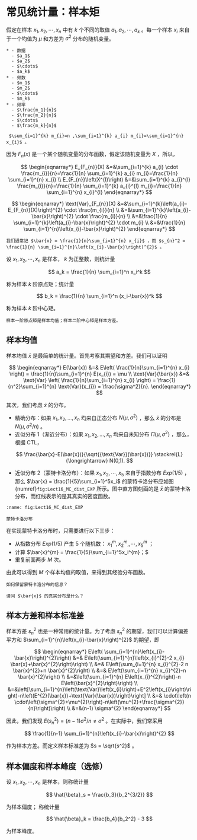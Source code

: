 # 常见统计量：样本矩
假定在样本 $x_1,x_2,\cdots,x_n$ 中有 $k$ 个不同的取值
 $a_1,a_2,\cdots,a_k$ 。每一个样本 $x_i$ 来自于一个均值为 $\mu$ 和方差为 $\sigma^2$ 分布的随机变量。

```{list-table}
* - 数据
  - $a_1$
  - $a_2$
  - $\cdots$
  - $a_k$
* - 频数
  - $m_1$
  - $m_2$
  - $\cdots$
  - $m_k$
* - 频率
  - $\frac{m_1}{n}$
  - $\frac{m_2}{n}$
  - $\cdots$
  - $\frac{m_k}{n}$
```

````{admonition} Remark
 $\sum_{i=1}^{k} m_{i}=n ,\sum_{i=1}^{k} a_{i} m_{i}=\sum_{i=1}^{n} x_{i}$ 。
````

因为 $F_n(x)$ 是一个某个随机变量的分布函数，假定该随机变量为 $X$ ，所以，

$$
\begin{eqnarray*}
E_{F_{n}}(X) &=&\sum_{i=1}^{k} a_{i} \cdot \frac{m_{i}}{n}=\frac{1}{n} \sum_{i=1}^{k} a_{i} m_{i}=\frac{1}{n} \sum_{i=1}^{n} x_{i} \\
E_{F_{n}}\left(X^{l}\right) &=&\sum_{i=1}^{k} a_{i}^{l} \frac{m_{i}}{n}=\frac{1}{n} \sum_{i=1}^{k} a_{i}^{l} m_{i}=\frac{1}{n} \sum_{i=1}^{n} x_{i}^{l}
\end{eqnarray*}
$$

$$
\begin{eqnarray*}
\text{Var}_{F_{n}}(X) &=&\sum_{i=1}^{k}\left(a_{i}-E_{F_{n}}(X)\right)^{2} \cdot \frac{m_{i}}{n} \\
&=&\sum_{i=1}^{k}\left(a_{i}-\bar{x}\right)^{2} \cdot \frac{m_{i}}{n} \\
&=&\frac{1}{n} \sum_{i=1}^{k}\left(a_{i}-\bar{x}\right)^{2} \cdot m_{i} \\
&=&\frac{1}{n} \sum_{i=1}^{n}\left(x_{i}-\bar{x}\right)^{2}
\end{eqnarray*}
$$

```{admonition} Remark
我们通常记 $\bar{x} = \frac{1}{n}\sum_{i=1}^{n} x_{i}$ ，而 $s_{n}^2 = \frac{1}{n} \sum_{i=1}^{n}\left(x_{i}-\bar{x}\right)^{2}$ 。
```

设 $x_1,x_2,\cdots,x_n$ 是样本， $k$ 为正整数，则统计量

$$
a_k = \frac{1}{n} \sum_{i=1}^n x_i^k
$$

称为样本 $k$ 阶原点矩；统计量

$$
b_k = \frac{1}{n} \sum_{i=1}^n (x_i-\bar{x})^k
$$

称为样本 $k$ 阶中心矩。

```{admonition} Remark
样本一阶原点矩是样本均值；样本二阶中心矩是样本方差。
```

## 样本均值
样本均值 $\bar{x}$ 是最简单的统计量。首先考察其期望和方差。我们可以证明

$$
\begin{eqnarray*}
E(\bar{x}) &=& E\left( \frac{1}{n}\sum_{i=1}^{n} x_{i} \right) = \frac{1}{n}\sum_{i=1}^{n} E(x_{i}) = \mu \\
\text{Var}(\bar{x}) &=& \text{Var} \left( \frac{1}{n}\sum_{i=1}^{n} x_{i} \right) = \frac{1}{n^2}\sum_{i=1}^{n} \text{Var}(x_{i}) = \frac{\sigma^2}{n}.
\end{eqnarray*}
$$

其次，我们考虑 $\bar{x}$ 的分布。

- 精确分布：如果 $x_{1}, x_{2}, \ldots, x_{n}$ 均来自正态分布 $N\left(\mu, \sigma^{2}\right)$ ，那么 $\bar{x}$ 的分布是 $N(\mu,\sigma^2/n)$ 。
- 近似分布 1（渐近分布）：如果 $x_{1}, x_{2}, \ldots, x_{n}$ 均来自未知分布 $\Pi\left(\mu, \sigma^{2}\right)$ ，那么，根据 CTL，

$$
\frac{\bar{x}-E(\bar{x})}{\sqrt{{\text{Var}}(\bar{x})}} \stackrel{L}{\longrightarrow} N(0,1).
$$

- 近似分布 2（蒙特卡洛分布）：如果 $x_{1},x_{2},\cdots,x_{5}$ 来自于指数分布 $Exp(1/5)$ ，那么 $\bar{x} = \frac{1}{5}\sum_{i=1}^5x_i$ 的蒙特卡洛分布应如图 {numref}`fig:Lect16_MC_dist_EXP` 所示。图中直方图刻画的是 $\bar{x}$ 的蒙特卡洛分布，而红线表示的是其真实的密度函数。
```{figure} /fig/Lect16_MC_dist_EXP.png
:name: fig:Lect16_MC_dist_EXP

蒙特卡洛分布
```
在实现蒙特卡洛分布时，只需要进行以下三步：

- 从指数分布 $Exp(1/5)$ 产生 $5$ 个随机数： $x_1^{m},x_2^{m},,\cdots,x_5^{m}$ ；
- 计算 $\bar{x}^{m} = \frac{1}{5}\sum_{i=1}^5x_i^{m}；$ 
- 重复前面两步 $M$ 次。

由此可以得到 $M$ 个样本均值的取值，来得到其经验分布函数。

```{admonition} Question
如何保留蒙特卡洛分布的信息？
```

```{admonition} Question
请问 $\bar{x}$ 的真实分布是什么？
```

## 样本方差和样本标准差
样本方差 $s_{n}^2$ 也是一种常用的统计量。为了考虑 $s_{n}^2$ 的期望，我们可以计算偏差平方和 $\sum_{i=1}^{n}\left(x_{i}-\bar{x}\right)^{2}$ 的期望，即

$$
\begin{eqnarray*}
E\left( \sum_{i=1}^{n}\left(x_{i}-\bar{x}\right)^{2}\right)
&=& E\left(\sum_{i=1}^{n}\left(x_{i}^{2}-2 x_{i} \bar{x}+\bar{x}^{2}\right)\right) \\
&=& E\left(\sum_{i=1}^{n} x_{i}^{2}-2 n \bar{x}^{2}+n \bar{x}^{2}\right) \\
&=& E\left(\sum_{i=1}^{n} x_{i}^{2}-n \bar{x}^{2}\right) \\
&=&\left(\sum_{i=1}^{n} E\left(x_{i}^{2}\right)-n E\left(\bar{x}^{2}\right)\right) \\
&=&\left[\sum_{i=1}^{n}\left(\text{Var}\left(x_{i}\right)+E^2\left(x_{i}\right)\right)-n\left(E^{2}(\bar{x})+\text{Var}(\bar{x})\right)\right] \\
&=& \cdot\left(n \cdot\left(\sigma^{2}+\mu^{2}\right)-n\left(\mu^{2}+\frac{\sigma^{2}}{n}\right)\right) \\
&=&(n-1) \sigma^{2}
\end{eqnarray*}
$$

因此，我们发现 $E(s_n^2) = (n-1)\sigma^2/n \neq \sigma^2$ 。在实际中，我们常采用

$$
\frac{1}{n-1} \sum_{i=1}^{n}\left(x_{i}-\bar{x}\right)^{2}
$$

作为样本方差。而定义样本标准差为 $s = \sqrt{s^2}$ 。
## 样本偏度和样本峰度（选修）

设 $x_1,x_2,\cdots,x_n$ 是样本，则称统计量

$$
\hat{\beta}_s = \frac{b_3}{b_2^{3/2}}
$$

为样本偏度；
称统计量

$$
\hat{\beta}_k = \frac{b_4}{b_2^2} - 3
$$

为样本峰度。